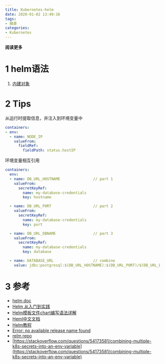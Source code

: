 ```yaml
---
title: Kubernetes-helm
date: 2020-01-02 13:49:16
tags: 
- 摘录
categories: 
- Kubernetes
---
```


__阅读更多__

<!--more-->

# 1 helm语法

1. [内建对象](https://helm.sh/docs/topics/chart_template_guide/builtin_objects/)

# 2 Tips

从运行时提取信息，并注入到环境变量中

```yaml
containers:
- env:
  - name: NODE_IP
    valueFrom:
      fieldRef:
        fieldPath: status.hostIP
```

环境变量相互引用

```yaml
containers:
  env:
  - name: DB_URL_HOSTNAME               // part 1
    valueFrom:
      secretKeyRef:
        name: my-database-credentials
        key: hostname

  - name: DB_URL_PORT                   // part 2
    valueFrom:
      secretKeyRef:
        name: my-database-credentials
        key: port

  - name: DB_URL_DBNAME                 // part 3
    valueFrom:
      secretKeyRef:
        name: my-database-credentials
        key: database

  - name: DATABASE_URL                  // combine
    value: jdbc:postgresql:$(DB_URL_HOSTNAME):$(DB_URL_PORT)/$(DB_URL_DBNAME)

```

# 3 参考

* [helm doc](https://helm.sh/docs/)
* [Helm 从入门到实践](https://www.jianshu.com/p/4bd853a8068b)
* [Helm模板文件chart编写语法详解](https://blog.51cto.com/qujunorz/2421328)
* [Heml中文文档](https://whmzsu.github.io/helm-doc-zh-cn/chart_template_guide/control_structures-zh_cn.html)
* [Helm教程](https://www.cnblogs.com/lyc94620/p/10945430.html)
* [Error: no available release name found](https://www.jianshu.com/p/5eb3ee63a250)
* [relm repo](https://github.com/helm/charts/tree/master/incubator)
* [https://stackoverflow.com/questions/54173581/combining-multiple-k8s-secrets-into-an-env-variable](https://stackoverflow.com/questions/54173581/combining-multiple-k8s-secrets-into-an-env-variable)
